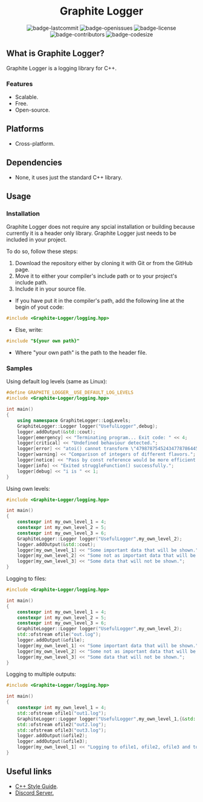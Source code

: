 <h1 align="center">Graphite Logger</h1>
<p align="center">
<img alt="badge-lastcommit" src="https://img.shields.io/github/last-commit/GaryNLOL/Graphite-Logger?style=for-the-badge">
<img alt="badge-openissues" src="https://img.shields.io/github/issues-raw/GaryNLOL/Graphite-Logger?style=for-the-badge">
<img alt="badge-license" src="https://img.shields.io/github/license/GaryNLOL/Graphite-Logger?style=for-the-badge">
<img alt="badge-contributors" src="https://img.shields.io/github/contributors/GaryNLOL/Graphite-Logger?style=for-the-badge">
<img alt="badge-codesize" src="https://img.shields.io/github/languages/code-size/GaryNLOL/Graphite-Logger?style=for-the-badge">
</p>

## What is Graphite Logger?
Graphite Logger is a logging library for C++.

### Features
- Scalable.
- Free.
- Open-source.

## Platforms
- Cross-platform.

## Dependencies
- None, it uses just the standard C++ library.

## Usage
### Installation
Graphite Logger does not require any spcial installation or building because currently it is a header only library. 
Graphite Logger just needs to be included in your project. 

To do so, follow these steps:
1. Download the repository either by cloning it with Git or from the GitHub page.
2. Move it to either your compiler's include path or to your project's include path.
3. Include it in your source file.
- If you have put it in the compiler's path, add the following line at the begin of yout code:
```cpp
#include <Graphite-Logger/logging.hpp>
```
- Else, write:
```cpp
#include "${your own path}"
```
- Where "your own path" is the path to the header file.

### Samples
Using default log levels (same as Linux):
```cpp
#define GRAPHITE_LOGGER__USE_DEFAULT_LOG_LEVELS
#include <Graphite-Logger/logging.hpp>

int main()
{
    using namespace GraphiteLogger::LogLevels;
    GraphiteLogger::Logger logger("UsefulLogger",debug);
    logger.addOutput(&std::cout);
    logger[emergency] << "Terminating program... Exit code: " << 4;
    logger[critical] << "Undefined behaviour detected.";
    logger[error] << "atoi() cannot transform \"479878754524347787864456546\" (out of range).";
    logger[warning] << "Comparison of integers of different flavors.";
    logger[notice] << "Pass by const reference would be more efficient than past by value";
    logger[info] << "Exited struggleFunction() successfully.";
    logger[debug] << "i is " << 1;
}
```

Using own levels:
```cpp
#include <Graphite-Logger/logging.hpp>

int main()
{
    constexpr int my_own_level_1 = 4;
    constexpr int my_own_level_2 = 5;
    constexpr int my_own_level_3 = 6;
    GraphiteLogger::Logger logger("UsefulLogger",my_own_level_2);
    logger.addOutput(&std::cout);
    logger[my_own_level_1] << "Some important data that will be shown.";
    logger[my_own_level_2] << "Some not as important data that will be shown.";
    logger[my_own_level_3] << "Some data that will not be shown.";
}
```

Logging to files:
```cpp
#include <Graphite-Logger/logging.hpp>

int main()
{
    constexpr int my_own_level_1 = 4;
    constexpr int my_own_level_2 = 5;
    constexpr int my_own_level_3 = 6;
    GraphiteLogger::Logger logger("UsefulLogger",my_own_level_2);
    std::ofstream ofile("out.log");
    logger.addOutput(&ofile);
    logger[my_own_level_1] << "Some important data that will be shown.";
    logger[my_own_level_2] << "Some not as important data that will be shown.";
    logger[my_own_level_3] << "Some data that will not be shown.";
}
```

Logging to multiple outputs:
```cpp
#include <Graphite-Logger/logging.hpp>

int main()
{
    constexpr int my_own_level_1 = 4;
    std::ofstream ofile1("out1.log");
    GraphiteLogger::Logger logger("UsefulLogger",my_own_level_1,{&std::cout,&ofile1});
    std::ofstream ofile2("out2.log");
    std::ofstream ofile3("out3.log");
    logger.addOutput(&ofile2);
    logger.addOutput(&ofile3);
    logger[my_own_level_1] << "Logging to ofile1, ofile2, ofile3 and to std::cout!";
}
```

## Useful links
- [C++ Style Guide](https://github.com/GaryNLOL/GSS-Language/blob/main/docs/C%2B%2B%20Style%20Guide.md).
- [Discord Server.](https://discord.gg/RQN6gcDQwX)
